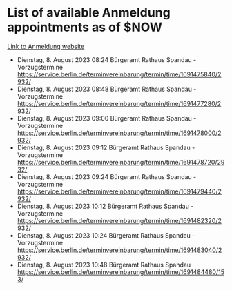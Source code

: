 # List of available Anmeldung appointments as of $NOW
[Link to Anmeldung website](https://service.berlin.de/terminvereinbarung/termin/tag.php?termin=1&anliegen[]=120686&dienstleisterlist=122210,122217,327316,122219,327312,122227,327314,122231,327346,122243,327348,122254,122252,329742,122260,329745,122262,329748,122271,327278,122273,327274,122277,327276,330436,122280,327294,122282,327290,122284,327292,122291,327270,122285,327266,122286,327264,122296,327268,150230,329760,122297,327286,122294,327284,122312,329763,122314,329775,122304,327330,122311,327334,122309,327332,317869,122281,327352,122279,329772,122283,122276,327324,122274,327326,122267,329766,122246,327318,122251,327320,122257,327322,122208,327298,122226,327300&herkunft=http%3A%2F%2Fservice.berlin.de%2Fdienstleistung%2F120686%2F)
- Dienstag, 8. August 2023 08:24 Bürgeramt Rathaus Spandau - Vorzugstermine https://service.berlin.de/terminvereinbarung/termin/time/1691475840/2932/
- Dienstag, 8. August 2023 08:48 Bürgeramt Rathaus Spandau - Vorzugstermine https://service.berlin.de/terminvereinbarung/termin/time/1691477280/2932/
- Dienstag, 8. August 2023 09:00 Bürgeramt Rathaus Spandau - Vorzugstermine https://service.berlin.de/terminvereinbarung/termin/time/1691478000/2932/
- Dienstag, 8. August 2023 09:12 Bürgeramt Rathaus Spandau - Vorzugstermine https://service.berlin.de/terminvereinbarung/termin/time/1691478720/2932/
- Dienstag, 8. August 2023 09:24 Bürgeramt Rathaus Spandau - Vorzugstermine https://service.berlin.de/terminvereinbarung/termin/time/1691479440/2932/
- Dienstag, 8. August 2023 10:12 Bürgeramt Rathaus Spandau - Vorzugstermine https://service.berlin.de/terminvereinbarung/termin/time/1691482320/2932/
- Dienstag, 8. August 2023 10:24 Bürgeramt Rathaus Spandau - Vorzugstermine https://service.berlin.de/terminvereinbarung/termin/time/1691483040/2932/
- Dienstag, 8. August 2023 10:48 Bürgeramt Rathaus Spandau https://service.berlin.de/terminvereinbarung/termin/time/1691484480/153/
